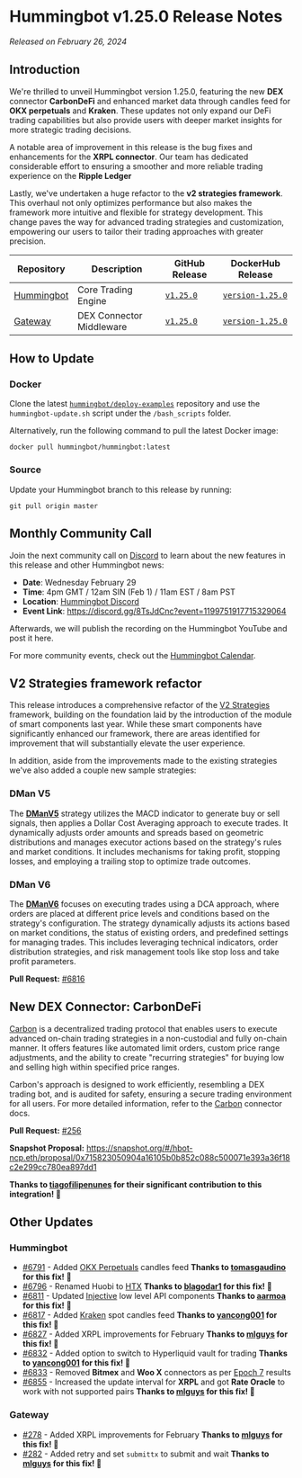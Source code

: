 # Hummingbot v1.25.0 Release Notes

*Released on February 26, 2024*

## Introduction

We're thrilled to unveil Hummingbot version 1.25.0, featuring the new **DEX** connector **CarbonDeFi** and enhanced market data through candles feed for **OKX perpetuals** and **Kraken**. These updates not only expand our DeFi trading capabilities but also provide users with deeper market insights for more strategic trading decisions. 

A notable area of improvement in this release is the bug fixes and enhancements for the **XRPL connector**. Our team has dedicated considerable effort to ensuring a smoother and more reliable trading experience on the **Ripple Ledger**

Lastly, we've undertaken a huge refactor to the **v2 strategies framework**. This overhaul not only optimizes performance but also makes the framework more intuitive and flexible for strategy development. This change paves the way for advanced trading strategies and customization, empowering our users to tailor their trading approaches with greater precision.

| Repository | Description | GitHub Release | DockerHub Release |
|------------|-------------|----------------|-------------------|
| [Hummingbot](https://github.com/hummingbot/hummingbot) | Core Trading Engine | [`v1.25.0`](https://github.com/hummingbot/hummingbot/releases/tag/v1.25.0) | [`version-1.25.0`](https://hub.docker.com/r/hummingbot/hummingbot/tags?name=version-1.25.0) |
| [Gateway](https://github.com/hummingbot/gateway) | DEX Connector Middleware | [`v1.25.0`](https://github.com/hummingbot/gateway/releases/tag/v1.25.0) | [`version-1.25.0`](https://hub.docker.com/r/hummingbot/gateway/tags?name=version-1.25.0) |

## How to Update

### Docker

Clone the latest [`hummingbot/deploy-examples`](https://github.com/hummingbot/deploy-examples) repository and use the `hummingbot-update.sh` script under the `/bash_scripts` folder.

Alternatively, run the following command to pull the latest Docker image:

```
docker pull hummingbot/hummingbot:latest
```

### Source

Update your Hummingbot branch to this release by running:

```
git pull origin master
```

## Monthly Community Call

Join the next community call on [Discord](https://discord.gg/hummingbot) to learn about the new features in this release and other Hummingbot news:

* **Date**: Wednesday February 29
* **Time**: 4pm GMT / 12am SIN (Feb 1) / 11am EST / 8am PST 
* **Location**: [Hummingbot Discord](https://discord.gg/hummingbot)
* **Event Link**: <https://discord.gg/8TsJdCnc?event=1199751917715329064>

Afterwards, we will publish the recording on the Hummingbot YouTube and post it here.

For more community events, check out the [Hummingbot Calendar](https://www.notion.so/hummingbot-foundation/5c767683f80b45c4934aa8cf755a2ff5?v=4dd057ac162f49c9813e11cec0688204&pvs=4).


## V2 Strategies framework refactor

This release introduces a comprehensive refactor of the [V2 Strategies](/v2-strategies) framework, building on the foundation laid by the introduction of the module of smart components last year. While these smart components have significantly enhanced our framework, there are areas identified for improvement that will substantially elevate the user experience. 

In addition, aside from the improvements made to the existing strategies we've also added a couple new sample strategies:

### DMan V5

The [**DManV5**](https://github.com/hummingbot/hummingbot/blob/development/scripts/v2_dman_v5_with_config.py) strategy utilizes the MACD indicator to generate buy or sell signals, then applies a Dollar Cost Averaging approach to execute trades. It dynamically adjusts order amounts and spreads based on geometric distributions and manages executor actions based on the strategy's rules and market conditions. It includes mechanisms for taking profit, stopping losses, and employing a trailing stop to optimize trade outcomes.

### DMan V6

The [**DManV6**](https://github.com/hummingbot/hummingbot/blob/development/scripts/v2_dman_v6_with_config.py) focuses on executing trades using a DCA approach, where orders are placed at different price levels and conditions based on the strategy's configuration. The strategy dynamically adjusts its actions based on market conditions, the status of existing orders, and predefined settings for managing trades. This includes leveraging technical indicators, order distribution strategies, and risk management tools like stop loss and take profit parameters.

**Pull Request:**  [#6816](https://github.com/hummingbot/hummingbot/pull/6816)


## New DEX Connector: CarbonDeFi

[Carbon](https://www.carbondefi.xyz) is a decentralized trading protocol that enables users to execute advanced on-chain trading strategies in a non-custodial and fully on-chain manner. It offers features like automated limit orders, custom price range adjustments, and the ability to create "recurring strategies" for buying low and selling high within specified price ranges. 

Carbon's approach is designed to work efficiently, resembling a DEX trading bot, and is audited for safety, ensuring a secure trading environment for all users. For more detailed information, refer to the [Carbon](https://docs.carbondefi.xyz) connector docs.

**Pull Request:**  [#256](https://github.com/hummingbot/gateway/pull/256)

**Snapshot Proposal:** <https://snapshot.org/#/hbot-ncp.eth/proposal/0x715823050904a16105b0b852c088c500071e393a36f18c2e299cc780ea897dd1>

**Thanks to [tiagofilipenunes](https://github.com/tiagofilipenunes) for their significant contribution to this integration! 🙏**



## Other Updates

### Hummingbot

- [#6791](https://github.com/hummingbot/hummingbot/pull/6791) - Added [OKX Perpetuals](../exchanges/okx.md) candles feed **Thanks to [tomasgaudino](https://github.com/tomasgaudino) for this fix! 🙏**
- [#6796](https://github.com/hummingbot/hummingbot/pull/6796) - Renamed Huobi to [HTX](../exchanges/huobi/index.md) **Thanks to [blagodar1](https://github.com/blagodar1) for this fix! 🙏**
- [#6811](https://github.com/hummingbot/hummingbot/pull/6811) - Updated [Injective](../exchanges/injective.md) low level API components **Thanks to [aarmoa](https://github.com/aarmoa) for this fix! 🙏**
- [#6817](https://github.com/hummingbot/hummingbot/pull/6817) - Added [Kraken](../exchanges/kraken/index.md) spot candles feed **Thanks to [yancong001](https://github.com/yancong001) for this fix! 🙏**
- [#6827](https://github.com/hummingbot/hummingbot/pull/6827) - Added XRPL improvements for February **Thanks to [mlguys](https://github.com/mlguys) for this fix! 🙏**
- [#6832](https://github.com/hummingbot/hummingbot/pull/6832) - Added option to switch to Hyperliquid vault for trading **Thanks to [yancong001](https://github.com/yancong001) for this fix! 🙏**
- [#6833](https://github.com/hummingbot/hummingbot/pull/6833) - Removed **Bitmex** and **Woo X** connectors as per [Epoch 7](https://snapshot.org/#/hbot.eth/proposal/0x09028cd5ebc076f1ae9a55921345a8c1cca1cbb1200cc77c798c66013aabef5d) results
- [#6855](https://github.com/hummingbot/hummingbot/pull/6855) - Increased the update interval for **XRPL** and got **Rate Oracle** to work with not supported pairs **Thanks to [mlguys](https://github.com/mlguys) for this fix! 🙏**

### Gateway

- [#278](https://github.com/hummingbot/gateway/pull/278) - Added XRPL improvements for February **Thanks to [mlguys](https://github.com/mlguys) for this fix! 🙏**
- [#282](https://github.com/hummingbot/gateway/pull/282) - Added retry and set `submittx` to submit and wait **Thanks to [mlguys](https://github.com/mlguys) for this fix! 🙏**


